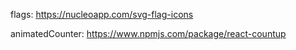 flags:
https://nucleoapp.com/svg-flag-icons

animatedCounter:
https://www.npmjs.com/package/react-countup